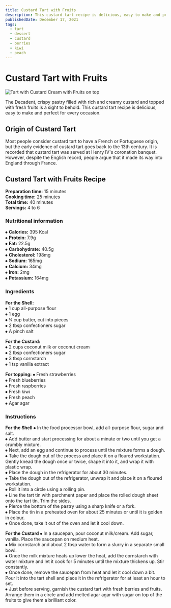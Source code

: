 ```yaml
---
title: Custard Tart with Fruits
description: This custard tart recipe is delicious, easy to make and perfect for every occasion.
publishedDate: December 17, 2021
tags:
  - tart
  - dessert
  - custard
  - berries
  - kiwi
  - peach
---
```


# Custard Tart with Fruits

![Tart with Custard Cream with Fruits on top](/custardberries.jpg "image")

The Decadent, crispy pastry filled with rich and creamy custard and topped with fresh fruits is a sight to behold. This custard tart recipe is delicious, easy to make and perfect for every occasion.

## Origin of Custard Tart

Most people consider custard tart to have a French or Portuguese origin, but the early evidence of custard tart goes back to the 13th century. It is recorded that custard tart was served at Henry IV&#39;s coronation banquet. However, despite the English record, people argue that it made its way into England through France.

## Custard Tart with Fruits Recipe

**Preparation time:** 15 minutes  
**Cooking time:** 25 minutes  
**Total time:** 40 minutes  
**Servings:** 4 to 6

### Nutritional information

⦁ **Calories:** 395 Kcal  
⦁ **Protein:** 7.9g  
⦁ **Fat:** 22.5g  
⦁ **Carbohydrate:** 40.5g  
⦁ **Cholesterol:** 198mg  
⦁ **Sodium:** 165mg  
⦁ **Calcium:** 34mg  
⦁ **Iron:** 2mg  
⦁ **Potassium:** 164mg

### Ingredients

**For the Shell:**  
⦁ 1 cup all-purpose flour  
⦁ 1 egg  
⦁ ¼ cup butter, cut into pieces  
⦁ 2 tbsp confectioners sugar  
⦁ A pinch salt

**For the Custard:**  
⦁ 2 cups coconut milk or coconut cream  
⦁ 2 tbsp confectioners sugar  
⦁ 3 tbsp cornstarch  
⦁ 1 tsp vanilla extract

**For topping:**
⦁ Fresh strawberries  
⦁ Fresh blueberries  
⦁ Fresh raspberries  
⦁ Fresh kiwi  
⦁ Fresh peach  
⦁ Agar agar

### Instructions

**For the Shell**
⦁ In the food processor bowl, add all-purpose flour, sugar and salt.  
⦁ Add butter and start processing for about a minute or two until you get a crumbly mixture.  
⦁ Next, add an egg and continue to process until the mixture forms a dough.  
⦁ Take the dough out of the process and place it on a floured workstation. Gently knead the dough once or twice, shape it into it, and wrap it with plastic wrap.  
⦁ Place the dough in the refrigerator for about 30 minutes.  
⦁ Take the dough out of the refrigerator, unwrap it and place it on a floured workstation.  
⦁ Roll it into a circle using a rolling pin.  
⦁ Line the tart tin with parchment paper and place the rolled dough sheet onto the tart tin. Trim the sides.  
⦁ Pierce the bottom of the pastry using a sharp knife or a fork.  
⦁ Place the tin in a preheated oven for about 25 minutes or until it is golden in colour.  
⦁ Once done, take it out of the oven and let it cool down.

**For the Custard**
⦁ In a saucepan, pour coconut milk/cream. Add sugar, vanilla. Place the saucepan on medium heat.  
⦁ Mix cornstarch and about 2 tbsp water to form a slurry in a separate small bowl.  
⦁ Once the milk mixture heats up lower the heat, add the cornstarch with water mixture and let it cook for 5 minutes until the mixture thickens up. Stir constantly.  
⦁ Once done, remove the saucepan from heat and let it cool down a bit. Pour it into the tart shell and place it in the refrigerator for at least an hour to set.  
⦁ Just before serving, garnish the custard tart with fresh berries and fruits. Arrange them in a circle and add melted agar agar with sugar on top of the fruits to give them a brilliant color.

